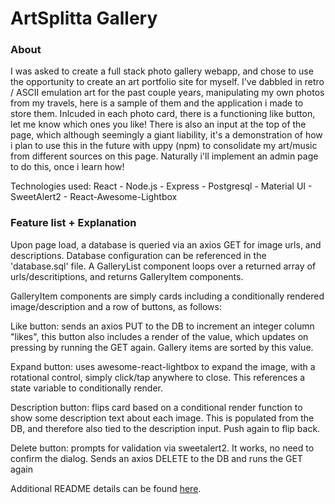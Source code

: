 # ArtSplitta Gallery 



### About 

I was asked to create a full stack photo gallery webapp, and chose to use the opportunity to create an art portfolio site for myself. 
I've dabbled in retro / ASCII emulation art for the past couple years, manipulating my own photos from my travels, here is a sample of them and the application i made to store them. 
Inlcuded in each photo card, there is a functioning like button, let me know which ones you like!
There is also an input at the top of the page, which although seemingly a giant liability, it's a demonstration of how i plan to use this in the future with uppy (npm) to consolidate my art/music from different sources on this page. Naturally i'll implement an admin page to do this, once i learn how!

Technologies used: React - Node.js - Express - Postgresql - Material UI - SweetAlert2 - React-Awesome-Lightbox


### Feature list + Explanation

Upon page load, a database is queried via an axios GET for image urls, and descriptions. Database configuration can be referenced in the 'database.sql' file.
A GalleryList component loops over a returned array of urls/descritiptions, and returns GalleryItem components.  

GalleryItem components are simply cards including a conditionally rendered image/description and a row of buttons, as follows:  
  
Like button: sends an axios PUT to the DB to increment an integer column "likes", this button also includes a render of the value, which updates on pressing by running the GET again. Gallery items are sorted by this value.  
  
Expand button: uses awesome-react-lightbox to expand the image, with a rotational control, simply click/tap anywhere to close. This references a state variable to conditionally render.  
  
Description button: flips card based on a conditional render function to show some description text about each image. This is populated from the DB, and therefore also tied to the description input. Push again to flip back.  
  
Delete button: prompts for validation via sweetalert2. It works, no need to confirm the dialog. Sends an axios DELETE to the DB and runs the GET again  





Additional README details can be found [here](https://github.com/PrimeAcademy/readme-template/blob/master/README.md).
